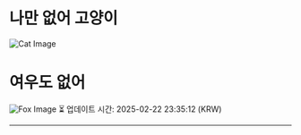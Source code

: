 
# 나만 없어 고양이

![Cat Image](https://cdn2.thecatapi.com/images/dp.jpg)

# 여우도 없어
![Fox Image](https://randomfox.ca/images/100.jpg)
⏳ 업데이트 시간: 2025-02-22 23:35:12 (KRW)

---
